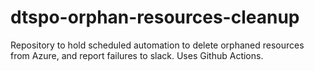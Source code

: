 # dtspo-orphan-resources-cleanup
Repository to hold scheduled automation to delete orphaned resources from Azure, and report failures to slack. Uses Github Actions.
